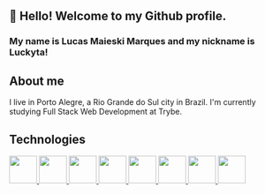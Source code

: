 ## 👋 Hello! Welcome to my Github profile.
### My name is Lucas Maieski Marques and my nickname is Luckyta!

## About me

I live in Porto Alegre, a Rio Grande do Sul city in Brazil. I'm currently studying Full Stack Web Development at Trybe.

## Technologies

<div>
  <a href="https://github.com/Lucky-ta">
    <img src="https://cdn.jsdelivr.net/gh/devicons/devicon/icons/html5/html5-original-wordmark.svg" width="50" height="50"/>
    <img src="https://cdn.jsdelivr.net/gh/devicons/devicon/icons/javascript/javascript-original.svg" width="50" height="50"/>
    <img src="https://cdn.jsdelivr.net/gh/devicons/devicon/icons/css3/css3-original.svg" width="50" height="50"/>
    <img src="https://cdn.jsdelivr.net/gh/devicons/devicon/icons/react/react-original.svg" width="50" height="50"/>
    <img src="https://cdn.jsdelivr.net/gh/devicons/devicon/icons/jest/jest-plain.svg" width="50" height="50"/>
    <img src="https://cdn.jsdelivr.net/gh/devicons/devicon/icons/mysql/mysql-original-wordmark.svg" width="50" height="50"/>
    <img src="https://cdn.jsdelivr.net/gh/devicons/devicon/icons/nodejs/nodejs-plain-wordmark.svg" width="50" height="50"/>
    <img src="https://cdn.jsdelivr.net/gh/devicons/devicon/icons/git/git-plain-wordmark.svg" width="50" height="50"/>

  </a>
</div>
